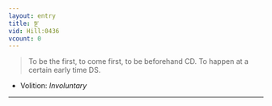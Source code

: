 ```yaml
---
layout: entry
title: སྔ་
vid: Hill:0436
vcount: 0
---
```

> To be the first, to come first, to be beforehand CD\. To happen at a certain early time DS\.

* Volition: _Involuntary_

---


